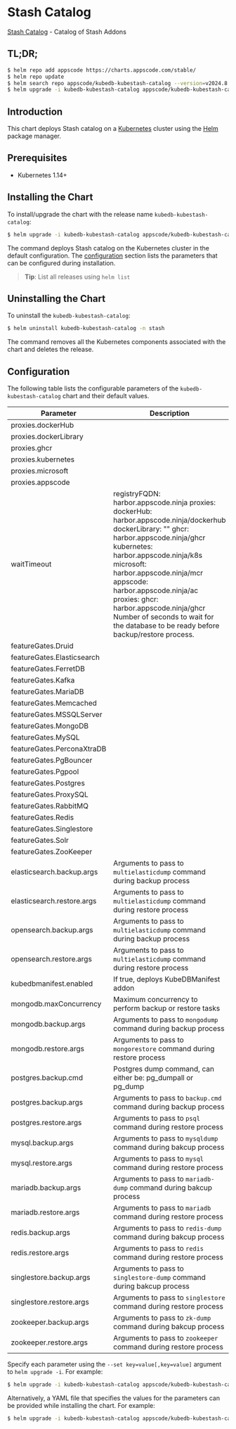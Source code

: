 # Stash Catalog

[Stash Catalog](https://github.com/stashed) - Catalog of Stash Addons

## TL;DR;

```bash
$ helm repo add appscode https://charts.appscode.com/stable/
$ helm repo update
$ helm search repo appscode/kubedb-kubestash-catalog --version=v2024.8.2-rc.2
$ helm upgrade -i kubedb-kubestash-catalog appscode/kubedb-kubestash-catalog -n stash --create-namespace --version=v2024.8.2-rc.2
```

## Introduction

This chart deploys Stash catalog on a [Kubernetes](http://kubernetes.io) cluster using the [Helm](https://helm.sh) package manager.

## Prerequisites

- Kubernetes 1.14+

## Installing the Chart

To install/upgrade the chart with the release name `kubedb-kubestash-catalog`:

```bash
$ helm upgrade -i kubedb-kubestash-catalog appscode/kubedb-kubestash-catalog -n stash --create-namespace --version=v2024.8.2-rc.2
```

The command deploys Stash catalog on the Kubernetes cluster in the default configuration. The [configuration](#configuration) section lists the parameters that can be configured during installation.

> **Tip**: List all releases using `helm list`

## Uninstalling the Chart

To uninstall the `kubedb-kubestash-catalog`:

```bash
$ helm uninstall kubedb-kubestash-catalog -n stash
```

The command removes all the Kubernetes components associated with the chart and deletes the release.

## Configuration

The following table lists the configurable parameters of the `kubedb-kubestash-catalog` chart and their default values.

|         Parameter          |                                                                                                                                                                                       Description                                                                                                                                                                                        |            Default             |
|----------------------------|------------------------------------------------------------------------------------------------------------------------------------------------------------------------------------------------------------------------------------------------------------------------------------------------------------------------------------------------------------------------------------------|--------------------------------|
| proxies.dockerHub          |                                                                                                                                                                                                                                                                                                                                                                                          | <code>""</code>                |
| proxies.dockerLibrary      |                                                                                                                                                                                                                                                                                                                                                                                          | <code>""</code>                |
| proxies.ghcr               |                                                                                                                                                                                                                                                                                                                                                                                          | <code>ghcr.io</code>           |
| proxies.kubernetes         |                                                                                                                                                                                                                                                                                                                                                                                          | <code>registry.k8s.io</code>   |
| proxies.microsoft          |                                                                                                                                                                                                                                                                                                                                                                                          | <code>mcr.microsoft.com</code> |
| proxies.appscode           |                                                                                                                                                                                                                                                                                                                                                                                          | <code>r.appscode.com</code>    |
| waitTimeout                | registryFQDN: harbor.appscode.ninja proxies: dockerHub: harbor.appscode.ninja/dockerhub dockerLibrary: "" ghcr: harbor.appscode.ninja/ghcr kubernetes: harbor.appscode.ninja/k8s microsoft: harbor.appscode.ninja/mcr appscode: harbor.appscode.ninja/ac proxies: ghcr: harbor.appscode.ninja/ghcr Number of seconds to wait for the database to be ready before backup/restore process. | <code>300</code>               |
| featureGates.Druid         |                                                                                                                                                                                                                                                                                                                                                                                          | <code>false</code>             |
| featureGates.Elasticsearch |                                                                                                                                                                                                                                                                                                                                                                                          | <code>true</code>              |
| featureGates.FerretDB      |                                                                                                                                                                                                                                                                                                                                                                                          | <code>false</code>             |
| featureGates.Kafka         |                                                                                                                                                                                                                                                                                                                                                                                          | <code>true</code>              |
| featureGates.MariaDB       |                                                                                                                                                                                                                                                                                                                                                                                          | <code>true</code>              |
| featureGates.Memcached     |                                                                                                                                                                                                                                                                                                                                                                                          | <code>true</code>              |
| featureGates.MSSQLServer   |                                                                                                                                                                                                                                                                                                                                                                                          | <code>true</code>              |
| featureGates.MongoDB       |                                                                                                                                                                                                                                                                                                                                                                                          | <code>true</code>              |
| featureGates.MySQL         |                                                                                                                                                                                                                                                                                                                                                                                          | <code>true</code>              |
| featureGates.PerconaXtraDB |                                                                                                                                                                                                                                                                                                                                                                                          | <code>true</code>              |
| featureGates.PgBouncer     |                                                                                                                                                                                                                                                                                                                                                                                          | <code>true</code>              |
| featureGates.Pgpool        |                                                                                                                                                                                                                                                                                                                                                                                          | <code>false</code>             |
| featureGates.Postgres      |                                                                                                                                                                                                                                                                                                                                                                                          | <code>true</code>              |
| featureGates.ProxySQL      |                                                                                                                                                                                                                                                                                                                                                                                          | <code>true</code>              |
| featureGates.RabbitMQ      |                                                                                                                                                                                                                                                                                                                                                                                          | <code>false</code>             |
| featureGates.Redis         |                                                                                                                                                                                                                                                                                                                                                                                          | <code>true</code>              |
| featureGates.Singlestore   |                                                                                                                                                                                                                                                                                                                                                                                          | <code>true</code>              |
| featureGates.Solr          |                                                                                                                                                                                                                                                                                                                                                                                          | <code>false</code>             |
| featureGates.ZooKeeper     |                                                                                                                                                                                                                                                                                                                                                                                          | <code>true</code>              |
| elasticsearch.backup.args  | Arguments to pass to `multielasticdump` command  during backup process                                                                                                                                                                                                                                                                                                                   | <code>""</code>                |
| elasticsearch.restore.args | Arguments to pass to `multielasticdump` command during restore process                                                                                                                                                                                                                                                                                                                   | <code>""</code>                |
| opensearch.backup.args     | Arguments to pass to `multielasticdump` command  during backup process                                                                                                                                                                                                                                                                                                                   | <code>""</code>                |
| opensearch.restore.args    | Arguments to pass to `multielasticdump` command during restore process                                                                                                                                                                                                                                                                                                                   | <code>""</code>                |
| kubedbmanifest.enabled     | If true, deploys KubeDBManifest addon                                                                                                                                                                                                                                                                                                                                                    | <code>true</code>              |
| mongodb.maxConcurrency     | Maximum concurrency to perform backup or restore tasks                                                                                                                                                                                                                                                                                                                                   | <code>3</code>                 |
| mongodb.backup.args        | Arguments to pass to `mongodump` command during backup process                                                                                                                                                                                                                                                                                                                           | <code>""</code>                |
| mongodb.restore.args       | Arguments to pass to `mongorestore` command during restore process                                                                                                                                                                                                                                                                                                                       | <code>""</code>                |
| postgres.backup.cmd        | Postgres dump command, can either be: pg_dumpall  or pg_dump                                                                                                                                                                                                                                                                                                                             | <code>"pg_dumpall"</code>      |
| postgres.backup.args       | Arguments to pass to `backup.cmd` command during backup process                                                                                                                                                                                                                                                                                                                          | <code>""</code>                |
| postgres.restore.args      | Arguments to pass to `psql` command during restore process                                                                                                                                                                                                                                                                                                                               | <code>""</code>                |
| mysql.backup.args          | Arguments to pass to `mysqldump` command  during bakcup process                                                                                                                                                                                                                                                                                                                          | <code>""</code>                |
| mysql.restore.args         | Arguments to pass to `mysql` command during restore process                                                                                                                                                                                                                                                                                                                              | <code>""</code>                |
| mariadb.backup.args        | Arguments to pass to `mariadb-dump` command  during bakcup process                                                                                                                                                                                                                                                                                                                       | <code>""</code>                |
| mariadb.restore.args       | Arguments to pass to `mariadb` command during restore process                                                                                                                                                                                                                                                                                                                            | <code>""</code>                |
| redis.backup.args          | Arguments to pass to `redis-dump` command  during bakcup process                                                                                                                                                                                                                                                                                                                         | <code>""</code>                |
| redis.restore.args         | Arguments to pass to `redis` command during restore process                                                                                                                                                                                                                                                                                                                              | <code>""</code>                |
| singlestore.backup.args    | Arguments to pass to `singlestore-dump` command  during bakcup process                                                                                                                                                                                                                                                                                                                   | <code>""</code>                |
| singlestore.restore.args   | Arguments to pass to `singlestore` command during restore process                                                                                                                                                                                                                                                                                                                        | <code>""</code>                |
| zookeeper.backup.args      | Arguments to pass to `zk-dump` command  during bakcup process                                                                                                                                                                                                                                                                                                                            | <code>""</code>                |
| zookeeper.restore.args     | Arguments to pass to `zookeeper` command during restore process                                                                                                                                                                                                                                                                                                                          | <code>""</code>                |


Specify each parameter using the `--set key=value[,key=value]` argument to `helm upgrade -i`. For example:

```bash
$ helm upgrade -i kubedb-kubestash-catalog appscode/kubedb-kubestash-catalog -n stash --create-namespace --version=v2024.8.2-rc.2 --set proxies.ghcr=ghcr.io
```

Alternatively, a YAML file that specifies the values for the parameters can be provided while
installing the chart. For example:

```bash
$ helm upgrade -i kubedb-kubestash-catalog appscode/kubedb-kubestash-catalog -n stash --create-namespace --version=v2024.8.2-rc.2 --values values.yaml
```
